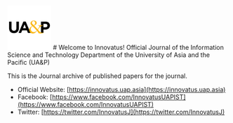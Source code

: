 <img src="images/Square_Logo.jpg" height="auto" width="100px">
# Welcome to Innovatus!
Official Journal of the Information Science and Technology Department of the University of Asia and the Pacific (UA&P)

This is the Journal archive of published papers for the journal.

* Official Website: [https://innovatus.uap.asia](https://innovatus.uap.asia)
* Facebook: [https://www.facebook.com/InnovatusUAPIST](https://www.facebook.com/InnovatusUAPIST)
* Twitter: [https://twitter.com/InnovatusJ](https://twitter.com/InnovatusJ)
